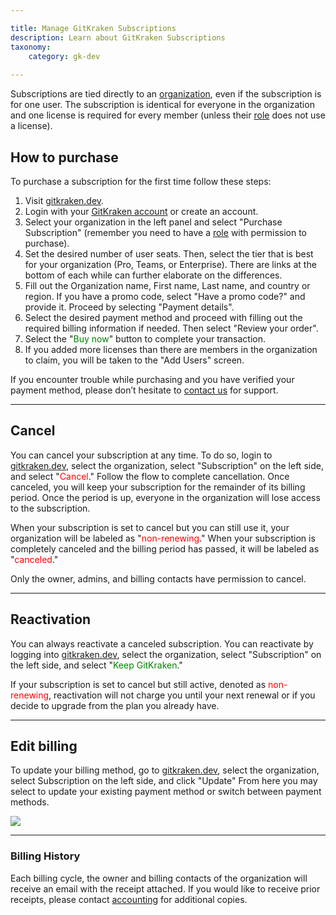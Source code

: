 ```yaml
---

title: Manage GitKraken Subscriptions
description: Learn about GitKraken Subscriptions
taxonomy:
    category: gk-dev
    
---
```


Subscriptions are tied directly to an [organization](/gk-dev/gk-dev-organization/), even if the subscription is for one user. The subscription is identical for everyone in the organization and one license is required for every member (unless their [role](/gk-dev/gk-dev-organization/#roles) does not use a license).

## How to purchase

To purchase a subscription for the first time follow these steps:
1. Visit [gitkraken.dev](https://gitkraken.dev).
2. Login with your [GitKraken account](/gk-dev/gk-dev-account/) or create an account.
3. Select your organization in the left panel and select "Purchase Subscription" (remember you need to have a [role](/gk-dev/gk-dev-organization/#roles) with permission to purchase).
4. Set the desired number of user seats. Then, select the tier that is best for your organization (Pro, Teams, or Enterprise). There are links at the bottom of each while can further elaborate on the differences.
5. Fill out the Organization name, First name, Last name, and country or region. If you have a promo code, select "Have a promo code?" and provide it. Proceed by selecting "Payment details".
6. Select the desired payment method and proceed with filling out the required billing information if needed. Then select "Review your order".
7. Select the "<span style='color: green;'>Buy now</span>" button to complete your transaction.
8. If you added more licenses than there are members in the organization to claim, you will be taken to the "Add Users" screen.

<div class='callout callout--basic'>
   	<p>If you encounter trouble while purchasing and you have verified your payment method, please don’t hesitate to <a href="https://www.gitkraken.com/billing-issues">contact us</a> for support.</p>
</div>

***

## Cancel

You can cancel your subscription at any time. To do so, login to [gitkraken.dev](https://gitkraken.dev/), select the organization, select "Subscription" on the left side, and select "<span style='color: red;'>Cancel</span>." Follow the flow to complete cancellation. Once canceled, you will keep your subscription for the remainder of its billing period. Once the period is up, everyone in the organization will lose access to the subscription.

When your subscription is set to cancel but you can still use it, your organization will be labeled as "<span style='color: red;'>non-renewing</span>." When your subscription is completely canceled and the billing period has passed, it will be labeled as "<span style='color: red;'>canceled</span>."

<div class='callout callout--basic'>
   	<p>Only the owner, admins, and billing contacts have permission to cancel.</p>
</div>

***

## Reactivation

You can always reactivate a canceled subscription. You can reactivate by logging into [gitkraken.dev](https://gitkraken.dev/), select the organization, select "Subscription" on the left side, and select "<span style='color: green;'>Keep GitKraken</span>." 

If your subscription is set to cancel but still active, denoted as <span style='color: red;'>non-renewing</span>, reactivation will not charge you until your next renewal or if you decide to upgrade from the plan you already have.

***

## Edit billing

To update your billing method, go to [gitkraken.dev](https://gitkraken.dev/), select the organization, select Subscription on the left side, and click "Update" From here you may select to update your existing payment method or switch between payment methods.

<img src="/wp-content/uploads/gk-dev-update-billing.png" srcset="/wp-content/uploads/gk-dev-update-billing@2x.png" class="img-responsive center img-bordered">

***

### Billing History

Each billing cycle, the owner and billing contacts of the organization will receive an email with the receipt attached. If you would like to receive prior receipts, please contact [accounting](https://www.gitkraken.com/billing-issues) for additional copies.
